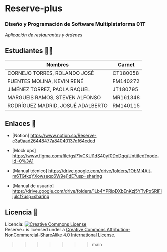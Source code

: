 # Reserve-plus
### Diseño y Programación de Software Multiplataforma 01T
_Aplicación de restaurantes y órdenes_

## Estudiantes 👨‍💻
| Nombres | Carnet |
|--|--| 
| CORNEJO TORRES, ROLANDO JOSÉ | CT180058 | 
| FUENTES MOLINA, KEVIN RENÉ | FM140272| 
| JIMÉNEZ TORREZ, PAOLA RAQUEL | JT180795 | 
| MARGUEIS RAMOS, STEVEN ALFONSO | MR161348 | 
| RODRÍGUEZ MADRID, JOSUÉ ADALBERTO | RM140115 |

## Enlaces 👀
* [Notion] https://www.notion.so/Reserve-c3a9aad26448477a84040137df64cded

* [Mock ups] https://www.figma.com/file/gsP1vCKUl1dS40yf0DoDqq/Untitled?node-id=0%3A1

* [Manual técnico] https://drive.google.com/drive/folders/1ObMI4Alt-m6TGtkqYXowseqo6W9ej1dE?usp=sharing

* [Manual de usuario] https://drive.google.com/drive/folders/1Lb4YPRlpDXbEnKzj5YTvPoSRIFijulcf?usp=sharing

## Licencia 📄
Licencia: <a rel="license" href="http://creativecommons.org/licenses/by-nc-sa/4.0/"><img alt="Creative Commons License" style="border-width:0" src="https://i.creativecommons.org/l/by-nc-sa/4.0/88x31.png" /></a><br /><span xmlns:dct="http://purl.org/dc/terms/" href="http://purl.org/dc/dcmitype/InteractiveResource" property="dct:title" rel="dct:type">Reserve+</span> is licensed under a <a rel="license" href="http://creativecommons.org/licenses/by-nc-sa/4.0/">Creative Commons Attribution-NonCommercial-ShareAlike 4.0 International License</a>.
>>>>>>> main
